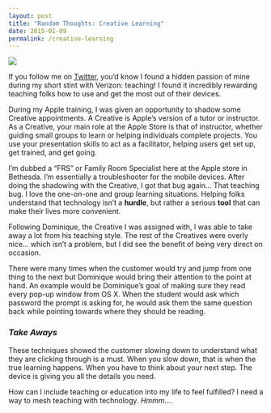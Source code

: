 ```yaml
---
layout: post
title: "Random Thoughts: Creative Learning"
date: 2015-01-09
permalink: /creative-learning
---
```


<img class="img" src="{{site.baseurl}}/img/applebethesda.png">

If you follow me on <a href="http://twitter.com/whoislaster">Twitter</a>, you’d know I found a hidden passion of mine during my short stint with Verizon: teaching! I found it incredibly rewarding teaching folks how to use and get the most out of their devices.

During my Apple training, I was given an opportunity to shadow some Creative appointments. A Creative is Apple’s version of a tutor or instructor. As a Creative, your main role at the Apple Store is that of instructor, whether guiding small groups to learn or helping individuals complete projects. You use your presentation skills to act as a facilitator, helping users get set up, get trained, and get going.

I’m dubbed a “FRS” or Family Room Specialist here at the Apple store in Bethesda. I’m essentially a troubleshooter for the mobile devices. After doing the shadowing with the Creative, I got that bug again… That teaching bug. I love the one-on-one and group learning situations. Helping folks understand that technology isn’t a <b>hurdle</b>, but rather a serious <b>tool</b> that can make their lives more convenient.

Following Dominique, the Creative I was assigned with, I was able to take away a lot from his teaching style. The rest of the Creatives were overly nice… which isn’t a problem, but I did see the benefit of being very direct on occasion. 

There were many times when the customer would try and jump from one thing to the next but Dominique would bring their attention to the point at hand. An example would be Dominique’s goal of making sure they read every pop-up window from OS X. When the student would ask which password the prompt is asking for, he would ask them the same question back while pointing towards where they should be reading. 

### <i>Take Aways</i>
These techniques showed the customer slowing down to understand what they are clicking through is a must. When you slow down, that is when the true learning happens. When you have to think about your next step. The device is giving you all the details you need.

How can I include teaching or education into my life to feel fulfilled? I need a way to mesh teaching with technology. <i>Hmmm....</i>